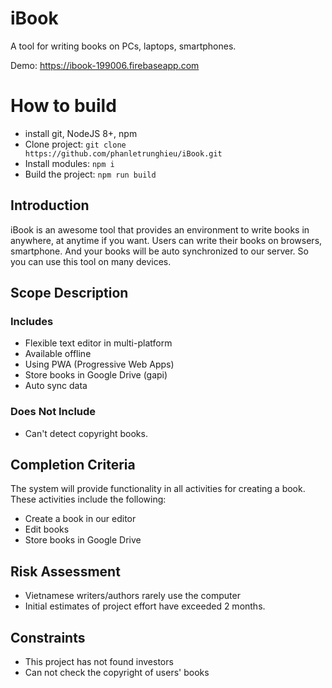 # iBook
A tool for writing books on PCs, laptops, smartphones.

Demo: https://ibook-199006.firebaseapp.com

# How to build
- install git, NodeJS 8+, npm
- Clone project: `git clone https://github.com/phanletrunghieu/iBook.git`
- Install modules: `npm i`
- Build the project: `npm run build`


## Introduction
iBook is an awesome tool that provides an environment to write books in anywhere, at anytime if you want. Users can write their books on browsers, smartphone. And your books will be auto synchronized to our server. So you can use this tool on many devices.

## Scope Description
### Includes
- Flexible text editor in multi-platform
- Available offline
- Using PWA (Progressive Web Apps)
- Store books in Google Drive (gapi)
- Auto sync data

### Does Not Include
- Can't detect copyright books.

## Completion Criteria
The system will provide functionality in all activities for creating a book. These activities include the following:
- Create a book in our editor
- Edit books
- Store books in Google Drive

## Risk Assessment
- Vietnamese writers/authors rarely use the computer
- Initial estimates of project effort have exceeded 2 months.

## Constraints
- This project has not found investors
- Can not check the copyright of users' books
